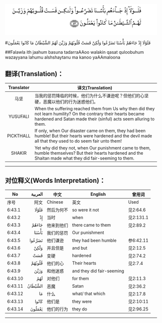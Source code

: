 ![006:043](images/006_043.gif)

#فَلَوْلَا إِذْ جَاءَهُمْ بَأْسُنَا تَضَرَّعُوا وَلَٰكِنْ قَسَتْ قُلُوبُهُمْ وَزَيَّنَ لَهُمُ الشَّيْطَانُ مَا كَانُوا يَعْمَلُونَ 

##Falawla ith jaahum basuna tadarraAAoo walakin qasat quloobuhum wazayyana lahumu alshshaytanu ma kanoo yaAAmaloona 

## 翻译(Translation)：

| Translator | 译文(Translation)                                            |
| :--------: | ------------------------------------------------------------ |
|    马坚    | 当我的惩罚降临的时候，他们为什么不谦逊呢？但他们的心坚硬，恶魔以他们的行为迷惑他们。 |
|  YUSUFALI  | When the suffering reached them from Us why then did they not learn humility? On the contrary their hearts became hardened and Satan made their (sinful) acts seem alluring to them. |
| PICKTHALL  | If only, when Our disaster came on them, they had been humble! But their hearts were hardened and the devil made all that they used to do seem fair unto them! |
|   SHAKIR   | Yet why did they not, when Our punishment came to them, humble themselves? But their hearts hardened and the Shaitan made what they did fair-seeming to them. |

---

## 对位释义(Words Interpretation)：

| No   | العربية | 中文    | English | 曾用词 |
| ---- | ------: | ------- | ------- | ------ |
| 序号 |    阿文 | Chinese | 英文    | Used   |
| 6:43.1  | فَلَوْلَا   | 然后为何不 | so were it not            | 见2:64.6  |
| 6:43.2  | إِذْ      | 当时       | when                      | 见2:131.1 |
| 6:43.3  | جَاءَهُمْ   | 他来到他们 | there came to them        | 见2:89.2  |
| 6:43.4  | بَأْسُنَا   | 我们的惩罚 | Our punishment            |           |
| 6:43.5  | تَضَرَّعُوا  | 他们谦逊   | they had been humble      | 参6:42.11 |
| 6:43.6  | وَلَٰكِنْ    | 并且但是   | and but                   | 见2:12.5  |
| 6:43.7  | قَسَتْ     | 变硬       | hardened                  | 见2:74.2  |
| 6:43.8  | قُلُوبُهُمْ  | 他们的心   | Their hearts              | 见2:7.4   |
| 6:43.9  | وَزَيَّنَ    | 和他迷惑   | and they did fair-seeming |           |
| 6:43.10 | لَهُمُ     | 对他们     | for them                  | 见2:11.3  |
| 6:43.11 | الشَّيْطَانُ | 恶魔       | Satan                     | 见2:36.2  |
| 6:43.12 | مَا      | 什么       | what/ that which          | 见2:17.8  |
| 6:43.13 | كَانُوا   | 他们是     | they were                 | 见2:10:11 |
| 6:43.14 | يَعْمَلُونَ  | 他们的行为 | they do                   | 见2:96.25 |

---
